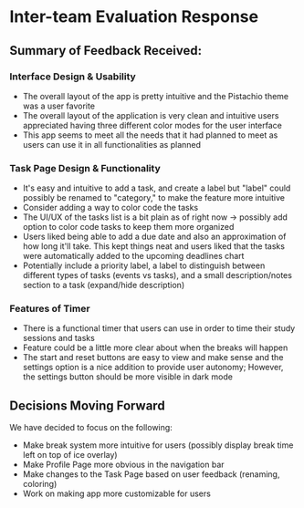 # Inter-team Evaluation Response

## Summary of Feedback Received:
### Interface Design & Usability
- The overall layout of the app is pretty intuitive and the Pistachio theme was a user favorite
- The overall layout of the application is very clean and intuitive users appreciated having three different color modes for the user interface
- This app seems to meet all the needs that it had planned to meet as users can use it in all functionalities as planned

### Task Page Design & Functionality
- It's easy and intuitive to add a task, and create a label but "label" could possibly be renamed to "category," to make the feature more intuitive
- Consider adding a way to color code the tasks
- The UI/UX of the tasks list is a bit plain as of right now -> possibly add option to color code tasks to keep them more organized
- Users liked being able to add a due date and also an approximation of how long it'll take. This kept things neat and users liked that the tasks were automatically added to the upcoming deadlines chart
- Potentially include a priority label, a label to distinguish between different types of tasks (events vs tasks), and a small description/notes section to a task (expand/hide description)

### Features of Timer
- There is a functional timer that users can use in order to time their study sessions and tasks
- Feature could be a little more clear about when the breaks will happen
- The start and reset buttons are easy to view and make sense and the settings option is a nice addition to provide user autonomy; However, the settings button should be more visible in dark mode

## Decisions Moving Forward
We have decided to focus on the following:
- Make break system more intuitive for users (possibly display break time left on top of ice overlay)
- Make Profile Page more obvious in the navigation bar
- Make changes to the Task Page based on user feedback (renaming, coloring)
- Work on making app more customizable for users
